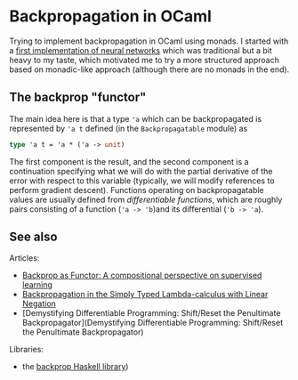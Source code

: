 Backpropagation in OCaml
========================

Trying to implement backpropagation in OCaml using monads. I started with a
[first implementation of neural networks](https://github.com/smimram/ocaml-nn/)
which was traditional but a bit heavy to my taste, which motivated me to try a
more structured approach based on monadic-like approach (although there are no
monads in the end).

## The backprop "functor"

The main idea here is that a type `'a` which can be backpropagated is
represented by `'a t` defined (in the `Backpropagatable` module) as

```ocaml
type 'a t = 'a * ('a -> unit)
```

The first component is the result, and the second component is a continuation
specifying what we will do with the partial derivative of the error with respect
to this variable (typically, we will modify references to perform gradient
descent). Functions operating on backpropagatable values are usually defined
from _differentiable functions_, which are roughly pairs consisting of a
function (`'a -> 'b`)and its differential (`'b -> 'a`).

## See also

Articles:

- [Backprop as Functor: A compositional perspective on supervised
  learning](https://arxiv.org/abs/1711.10455)
- [Backpropagation in the Simply Typed Lambda-calculus with Linear
  Negation](https://arxiv.org/abs/1909.13768v2)
- [Demystifying Differentiable Programming: Shift/Reset the Penultimate
  Backpropagator](Demystifying Differentiable Programming: Shift/Reset the
  Penultimate Backpropagator)

Libraries:

- the [backprop Haskell library](https://backprop.jle.im/))

